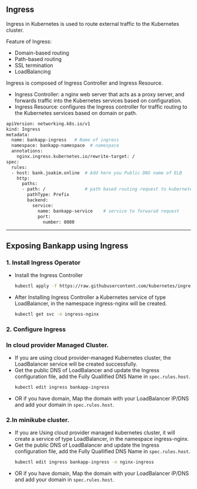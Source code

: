 ## Ingress
Ingress in Kubernetes is used to route external traffic to the Kubernetes cluster.

Feature of Ingress:
  - Domain-based routing
  - Path-based routing 
  - SSL termination
  - LoadBalancing


Ingress is composed of Ingress Controller and Ingress Resource.
- Ingress Controller: a nginx web server that acts as a proxy server, and forwards traffic into the Kubernetes services based on configuration.
- Ingress Resource: configures the Ingress controller for traffic routing to the Kubernetes services based on domain or path.

```bash
apiVersion: networking.k8s.io/v1
kind: Ingress
metadata:
  name: bankapp-ingress   # Name of ingress 
  namespace: bankapp-namespace  # namespace
  annotations:
    nginx.ingress.kubernetes.io/rewrite-target: /
spec:
  rules:
  - host: bank.joakim.online  # Add here you Public DNS name of ELB
    http:
      paths:
      - path: /               # path based routing request to kubernetes service
        pathType: Prefix
        backend:
          service:
            name: bankapp-service    # service to forwarad request
            port:
              number: 8080

```

---

## Exposing Bankapp using Ingress
### 1. Install Ingress Operator
- Install the Ingress Controller 
  ```bash
  kubectl apply -f https://raw.githubusercontent.com/kubernetes/ingress-nginx/controller-v1.9.4/deploy/static/provider/cloud/deploy.yaml
  ```
- After Installing Ingress Controller a Kubernetes service of type LoadBalancer, in the namespace ingress-nginx will be created.
  ```bash
  kubectl get svc -n ingress-nginx
  ```

### 2. Configure Ingress
### In cloud provider Managed Cluster.
  - If you are using cloud provider-managed Kubernetes cluster, the LoadBalancer service will be created successfully.
  - Get the public DNS of LoadBalancer and update the Ingress configuration file, add the Fully Quallified DNS Name in `spec.rules.host`. 
    ```bash
    kubectl edit ingress bankapp-ingress
    ```
  - OR if you have domain, Map the domain with your LoadBalancer IP/DNS and add your domain in `spec.rules.host`.
  

### 2.In minikube cluster.
- If you are Using cloud provider managed kubernetes cluster, it will create a service of type LoadBalancer, in the namespace ingress-nginx.
- Get the public DNS of LoadBalancer and update the Ingress configuration file, add the Fully Quallified DNS Name in `spec.rules.host`. 
  ```bash
  kubectl edit ingress bankapp-ingress -n nginx-ingress
  ```
- OR if you have domain, Map the domain with your LoadBalancer IP/DNS and add your domain in `spec.rules.host`.
